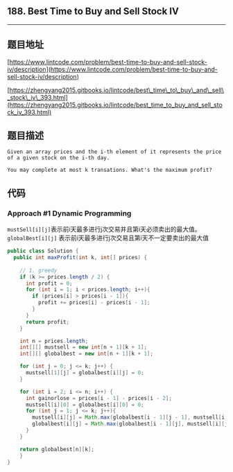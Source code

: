 ## 188. Best Time to Buy and Sell Stock IV

----
## 题目地址

[https://www.lintcode.com/problem/best-time-to-buy-and-sell-stock-iv/description](https://www.lintcode.com/problem/best-time-to-buy-and-sell-stock-iv/description)

[https://zhengyang2015.gitbooks.io/lintcode/best\_time\_to\_buy\_and\_sell\_stock\_iv\_393.html](https://zhengyang2015.gitbooks.io/lintcode/best_time_to_buy_and_sell_stock_iv_393.html)

## 题目描述

```text
Given an array prices and the i-th element of it represents the price of a given stock on the i-th day.

You may complete at most k transations. What's the maximum profit?
```

## 代码

### Approach #1 Dynamic Programming

`mustSell[i][j]`表示前i天最多进行j次交易并且第i天必须卖出的最大值。
`globalBest[i][j]` 表示前i天最多进行j次交易且第i天不一定要卖出的最大值

```java
public class Solution {
  public int maxProfit(int k, int[] prices) {
    
    // 1. greedy
    if (k >= prices.length / 2) {
      int profit = 0;
      for (int i = 1; i < prices.length; i++){
        if (prices[i] > prices[i - 1]){
          profit += prices[i] - prices[i - 1];
        }
      }
      return profit;
    }

    int n = prices.length;
    int[][] mustsell = new int[n + 1][k + 1];
    int[][] globalbest = new int[n + 1][k + 1];

    for (int j = 0; j <= k; j++) {
      mustsell[1][j] = globalbest[i][j] = 0;
    }

    for (int i = 2; i <= n; i++) {
      int gainorlose = prices[i - 1] - prices[i - 2];
      mustsell[i][0] = globalbest[i][0] = 0;
      for (int j = 1; j <= k; j++){
        mustsell[i][j] = Math.max(globalbest[i - 1][j - 1], mustsell[i - 1][j]) + gainorlose;
        globalbest[i][j] = Math.max(globalbest[i - 1][j], mustsell[i][j]);
      }
    }

    return globalbest[n][k];
	}
}
```

